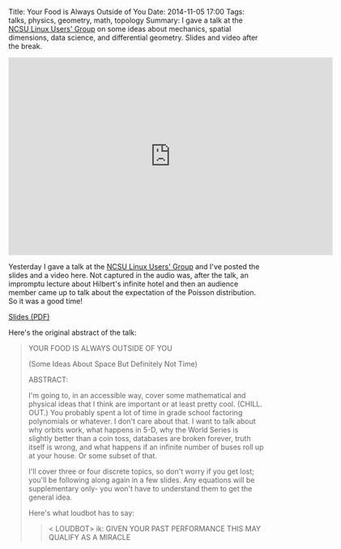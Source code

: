 Title: Your Food is Always Outside of You
Date: 2014-11-05 17:00
Tags: talks, physics, geometry, math, topology
Summary: I gave a talk at the [NCSU Linux Users' Group](http://lug.ncsu.edu/) on some ideas about mechanics, spatial dimensions, data science, and differential geometry. Slides and video after the break.

<iframe id="ytplayer" type="text/html" width="640" height="390" src="http://www.youtube.com/embed/OyTIqWk-O3E?autoplay=0&origin=http://blog.iank.org" frameborder="0" allowfullscreen></iframe>

<p>
</p>

Yesterday I gave a talk at the [NCSU Linux Users' Group](http://lug.ncsu.edu) and I've posted the slides and a video here. Not captured in the audio was, after the talk, an impromptu lecture about Hilbert's infinite hotel and then an audience member came up to talk about the expectation of the Poisson distribution. So it was a good time!

[Slides (PDF)](http://iank.org/ncsulug_fa14.pdf)

Here's the original abstract of the talk:

> YOUR FOOD IS ALWAYS OUTSIDE OF YOU
>
> (Some Ideas About Space But Definitely Not Time)
> 
> ABSTRACT:
> 
> I'm going to, in an accessible way, cover some mathematical and physical ideas that I think are important or at least pretty cool. (CHILL. OUT.) You probably spent a lot of time in grade school factoring polynomials or whatever. I don't care about that. I want to talk about why orbits work, what happens in 5-D, why the World Series is slightly better than a coin toss, databases are broken forever, truth itself is wrong, and what happens if an infinite number of buses roll up at your house. Or some subset of that.
> 
> I'll cover three or four discrete topics, so don't worry if you get lost; you'll be following along again in a few slides. Any equations will be supplementary only- you won't have to understand them to get the general idea.
> 
> Here's what loudbot has to say:
> >  < LOUDBOT> ik: GIVEN YOUR PAST PERFORMANCE THIS MAY QUALIFY AS A MIRACLE
